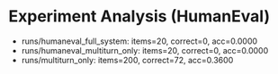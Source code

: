 # Experiment Analysis (HumanEval)
- runs/humaneval_full_system: items=20, correct=0, acc=0.0000
- runs/humaneval_multiturn_only: items=20, correct=0, acc=0.0000
- runs/multiturn_only: items=200, correct=72, acc=0.3600
